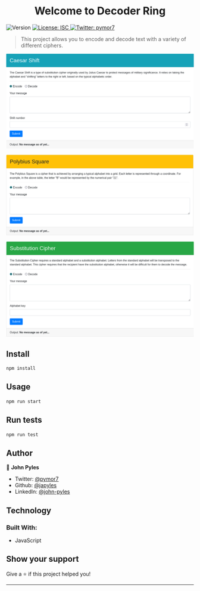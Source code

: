 <h1 align="center">Welcome to Decoder Ring</h1>
<p>
  <img alt="Version" src="https://img.shields.io/badge/version-1.0.0-blue.svg?cacheSeconds=2592000" />
  <a href="#" target="_blank">
    <img alt="License: ISC" src="https://img.shields.io/badge/License-ISC-yellow.svg" />
  </a>
  <a href="https://twitter.com/pymor7" target="_blank">
    <img alt="Twitter: pymor7" src="https://img.shields.io/twitter/follow/pymor7.svg?style=social" />
  </a>
</p>

> This project allows you to encode and decode text with a variety of different ciphers.

![Alt text](/src/assests/CaesarShift.png?raw=true)

![Alt text](/src/assests/PolybiusSquare.png?raw=true)

![Alt text](/src/assests/SubstitutionCipher.png?raw=true)

## Install

```sh
npm install
```

## Usage

```sh
npm run start
```

## Run tests

```sh
npm run test
```

## Author

👤 **John Pyles**

* Twitter: [@pymor7](https://twitter.com/pymor7)
* Github: [@japyles](https://github.com/japyles)
* LinkedIn: [@john-pyles](https://linkedin.com/in/john-pyles)

## Technology
### Built With:
* JavaScript

## Show your support

Give a ⭐️ if this project helped you!

***
